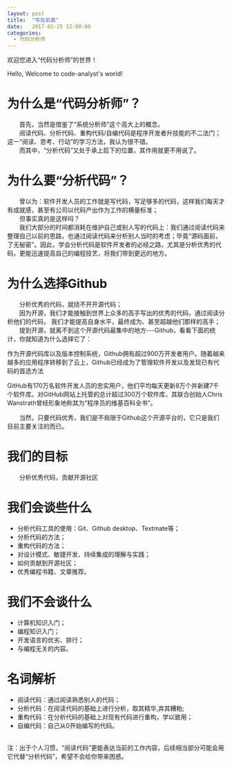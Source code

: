 ```yaml
---
layout: post
title:  "写在前面"
date:   2017-02-25 12:00:00
categories: 
  - 代码分析师
---
```


欢迎您进入“代码分析师”的世界！

Hello, Welcome to code-analyst's world!

<!-- More -->
# 为什么是“代码分析师”？
&emsp;&emsp;首先，当然是借鉴了“系统分析师”这个高大上的概念。  
&emsp;&emsp;阅读代码、分析代码、重构代码/自编代码是程序开发者升技能的不二法门；这一“阅读、思考、行动”的学习方法，我认为很不错。  
&emsp;&emsp;而其中，“分析代码”又处于承上启下的位置，其作用就更不用说了。

# 为什么要“分析代码”？
&emsp;&emsp;曾以为：软件开发人员的工作就是写代码，写足够多的代码，这样我们每天才有成就感，甚至有公司以代码产出作为工作的横量标准；  
&emsp;&emsp;但事实真的是这样吗？  
&emsp;&emsp;我们大部分的时间都消耗在维护自己或别人写的代码上：我们通过阅读代码来整理自己以前的思路，也通过阅读代码来分析别人当时的考虑；毕竟“源码面前，了无秘密”。因此，学会分析代码是软件开发者的必经之路，尤其是分析优秀的代码，更能迅速提高自己的编程技艺，将我们带到更远的地方。

# 为什么选择Github
&emsp;&emsp;分析优秀的代码，就绕不开开源代码；  
&emsp;&emsp;因为开源，我们才能接触到世界上众多的高手写出的优秀的代码，通过阅读分析他们的代码， 我们才能提高自身水平，最终成为、甚至超越他们那样的高手；  
&emsp;&emsp;提到开源，就离不到这个开源代码最集中的地方---Github，看看下面的统计，你就知道为什么选择它了：
>
作为开源代码库以及版本控制系统，Github拥有超过900万开发者用户。随着越来越多的应用程序转移到了云上，Github已经成为了管理软件开发以及发现已有代码的首选方法
>
GitHub有170万名软件开发人员的忠实用户，他们平均每天更新8万个并新建7千个软件库。对GitHub网站上托管的总计超过300万个软件库，其联合创始人Chris Wanstrath曾经形象地称其为“程序员的维基百科全书”。

&emsp;&emsp;当然，只要代码优秀，我们是不局限于Github这个开源平台的，它只是我们目前主要关注的而已。

# 我们的目标
&emsp;&emsp;分析优秀代码，贡献开源社区

# 我们会谈些什么
* 分析代码工具的使用：Git、Github desktop、Textmate等；
* 分析代码的方法；
* 重构代码的方法；
* 对设计模式、敏捷开发、持续集成的理解与实践；
* 如何贡献到开源社区；
* 优秀编程书籍、文章推荐。

# 我们不会谈什么
* 计算机知识入门；
* 编程知识入门；
* 开发语言的优劣、排行；
* 与编程无关的内容。

# 名词解析
* 阅读代码：通过阅读熟悉别人的代码；
* 分析代码：在阅读代码的基础上进行分析，取其精华,弃其糟粕;
* 重构代码：在分析代码的基础上对现有代码进行重构，学以致用；
* 自编代码：自己从0开始编写的代码。  
​

注：出于个人习惯，“阅读代码”更能表达当前的工作内容，后续相当部分可能会用它代替“分析代码”，希望不会给你带来困惑。